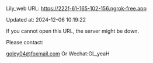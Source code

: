 Lily_web URL: https://222f-61-165-102-156.ngrok-free.app

Updated at: 2024-12-06 10:19:22

If you cannot open this URL, the server might be down.

Please contact: 

goley04@foxmail.com Or Wechat:GL_yeaH